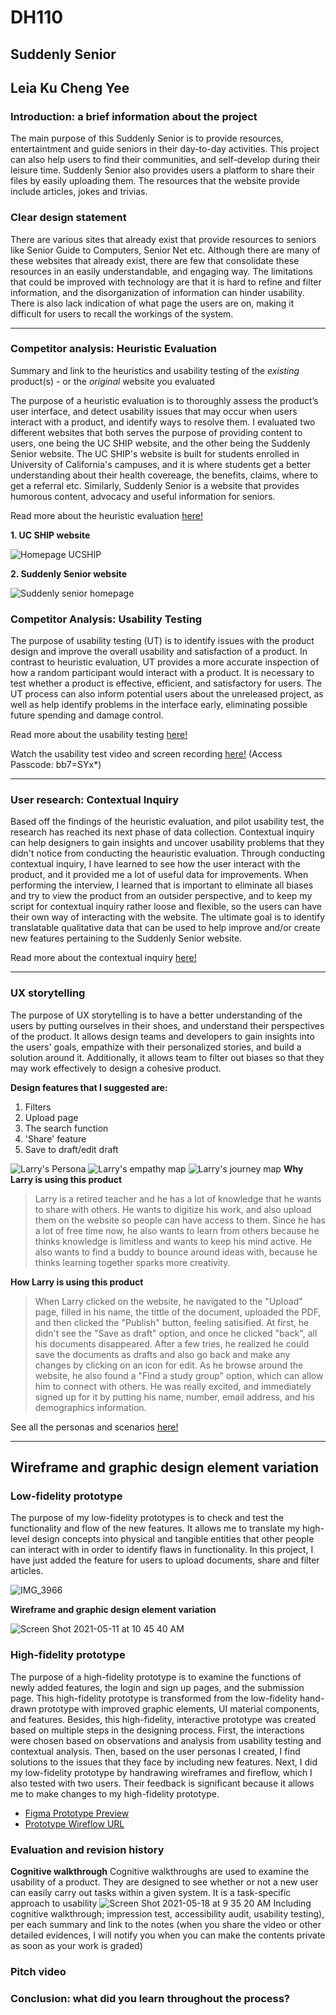 # DH110
## Suddenly Senior
## Leia Ku Cheng Yee

### Introduction: a brief information about the project 
The main purpose of this Suddenly Senior is to provide resources, entertaintment and guide seniors in their day-to-day activities. This project can also help users to find their communities, and self-develop during their leisure time. Suddenly Senior also provides users a platform to share their files by easily uploading them. The resources that the website provide include articles, jokes and trivias. 

### Clear design statement
There are various sites that already exist that provide resources to seniors like Senior Guide to Computers, Senior Net etc. Although there are many of these websites that already exist, there are few that consolidate these resources in an easily understandable, and engaging way. The limitations that could be improved with technology are that it is hard to refine and filter information, and the disorganization of information can hinder usability. There is also lack indication of what page the users are on, making it difficult for users to recall the workings of the system.

---

### Competitor analysis: Heuristic Evaluation
Summary and link to the heuristics and usability testing of the *existing* product(s) - or the *original* website you evaluated

The purpose of a heuristic evaluation is to thoroughly assess the product’s user interface, and detect usability issues that may occur when users interact with a product, and identify ways to resolve them. I evaluated two different websites that both serves the purpose of providing content to users, one being the UC SHIP website, and the other being the Suddenly Senior website. The UC SHIP's website is built for students enrolled in University of California's campuses, and it is where students get a better understanding about their health covereage, the benefits, claims, where to get a referral etc. Similarly, Suddenly Senior is a website that provides humorous content, advocacy and useful information for seniors.

Read more about the heuristic evaluation [here!](https://github.com/leiakcy/DH110/blob/main/Assignment%201/README.md)

**1. UC SHIP website**

![Homepage UCSHIP](https://user-images.githubusercontent.com/73958153/120234437-d098c100-c20c-11eb-8746-f4271b691789.png)


**2. Suddenly Senior website**

![Suddenly senior homepage](https://user-images.githubusercontent.com/73958153/120234467-dee6dd00-c20c-11eb-8e81-d4a5c5280c1a.png)


### Competitor Analysis: Usability Testing

The purpose of usability testing (UT) is to identify issues with the product design and improve the overall usability and satisfaction of a product. In contrast to heuristic evaluation, UT provides a more accurate inspection of how a random participant would interact with a product. It is necessary to test whether a product is effective, efficient, and satisfactory for users. The UT process can also inform potential users about the unreleased project, as well as help identify problems in the interface early, eliminating possible future spending and damage control.

Read more about the usability testing [here!](https://github.com/leiakcy/DH110/tree/main/Assignment%202)

Watch the usability test video and screen recording [here!](https://ucla.zoom.us/rec/share/DiSSiehUtsZVeiTHiKtDfCkNzZWC6X6aUAyPn59-EOMZ0S7KSYkuJMhjwWdJNG6n.5JzabKJokbl8kplH) (Access Passcode: bb7=SYx*)


---

### User research: Contextual Inquiry
Based off the findings of the heuristic evaluation, and pilot usability test, the research has reached its next phase of data collection. Contextual inquiry can help designers to gain insights and uncover usability problems that they didn't notice from conducting the heauristic evaluation. Through conducting contextual inquiry, I have learned to see how the user interact with the product, and it provided me a lot of useful data for improvements. When performing the interview, I learned that is important to eliminate all biases and try to view the product from an outsider perspective, and to keep my script for contextual inquiry rather loose and flexible, so the users can have their own way of interacting with the website. The ultimate goal is to identify translatable qualitative data that can be used to help improve and/or create new features pertaining to the Suddenly Senior website.

Read more about the contextual inquiry [here!](https://github.com/leiakcy/DH110/tree/main/Assignment%203)

---

### UX storytelling 
The purpose of UX storytelling is to have a better understanding of the users by putting ourselves in their shoes, and understand their perspectives of the product. It allows design teams and developers to gain insights into the users' goals, empathize with their personalized stories, and build a solution around it.  Additionally, it allows team to filter out biases so that they may work effectively to design a cohesive product.

**Design features that I suggested are:**
1. Filters 
2. Upload page
3. The search function 
4. 'Share' feature
5. Save to draft/edit draft

![Larry's Persona](https://user-images.githubusercontent.com/73958153/116192032-234cfd80-a6e2-11eb-9b07-1fb15b598f8b.png)
![Larry's empathy map](https://user-images.githubusercontent.com/73958153/116192114-4081cc00-a6e2-11eb-9c85-29980977c50a.png)
![Larry's journey map](https://user-images.githubusercontent.com/73958153/116274193-4950bd00-a737-11eb-8c47-aa96f2d2ae82.png)
**Why Larry is using this product**
> Larry is a retired teacher and he has a lot of knowledge that he wants to share with others. He wants to digitize his work, and also upload them on the website so people can have access to them. Since he has a lot of free time now, he also wants to learn from others because he thinks knowledge is limitless and wants to keep his mind active. He also wants to find a buddy to bounce around ideas with, because he thinks learning together sparks more creativity. 

**How Larry is using this product** 
> When Larry clicked on the website, he navigated to the "Upload" page, filled in his name, the tittle of the document, uploaded the PDF, and then clicked the "Publish" button, feeling satisified. At first, he didn't see the "Save as draft" option, and once he clicked "back", all his documents disappeared. After a few tries, he realized he could save the documents as drafts and also go back and make any changes by clicking on an icon for edit. As he browse around the website, he also found a "Find a study group" option, which can allow him to connect with others. He was really excited, and immediately signed up for it by putting his name, number, email address, and his demographics information.

See all the personas and scenarios [here!](https://github.com/leiakcy/DH110/tree/main/Assignment%204)

---

## Wireframe and graphic design element variation 
### Low-fidelity prototype 
The purpose of my low-fidelity prototypes is to check and test the functionality and flow of the new features. It allows me to translate my high-level design concepts into physical and tangible entities that other people can interact with in order to identify flaws in functionality. In this project, I have just added the feature for users to upload documents, share and filter articles.

![IMG_3966](https://user-images.githubusercontent.com/73958153/117069866-db316a80-ace1-11eb-8f4c-8b14545a578d.jpeg)

**Wireframe and graphic design element variation**

![Screen Shot 2021-05-11 at 10 45 40 AM](https://user-images.githubusercontent.com/73958153/117874016-57353080-b255-11eb-8077-92852542cff0.png)

### High-fidelity prototype 
The purpose of a high-fidelity prototype is to examine the functions of newly added features, the login and sign up pages, and the submission page. This high-fidelity prototype is transformed from the low-fidelity hand-drawn prototype with improved graphic elements, UI material components, and features. Besides, this high-fidelity, interactive prototype was created based on multiple steps in the designing process. First, the interactions were chosen based on observations and analysis from usability testing and contextual analysis. Then, based on the user personas I created, I find solutions to the issues that they face by including new features. Next, I did my low-fidelity prototype by handrawing wireframes and fireflow, which I also tested with two users. Their feedback is significant because it allows me to make changes to my high-fidelity prototype.

- [Figma Prototype Preview](https://www.figma.com/proto/Y3G4hkQMQed5hWN9jQkwHw/High-fidelity-prototype?page-id=0%3A1&node-id=1%3A301&viewport=2589%2C708%2C0.41518133878707886&scaling=min-zoom)
- [Prototype Wireflow URL](https://www.figma.com/file/Y3G4hkQMQed5hWN9jQkwHw/High-fidelity-prototype)

### Evaluation and revision history 
**Cognitive walkthrough**
Cognitive walkthroughs are used to examine the usability of a product. They are designed to see whether or not a new user can easily carry out tasks within a given system. It is a task-specific approach to usability
![Screen Shot 2021-05-18 at 9 35 20 AM](https://user-images.githubusercontent.com/73958153/118660722-71728f80-b7bc-11eb-8a86-8aa8afc98ec4.png)
Including cognitive walkthrough; impression test, accessibility audit, usability testing), per each summary and link to the notes (when you share the video or other detailed evidences, I will notify you when you can make the contents private as soon as your work is graded)

### Pitch video 

### Conclusion: what did you learn throughout the process?
